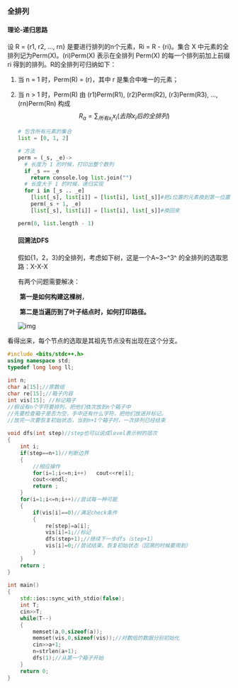 ### 全排列

#### 理论-递归思路

设 R = {r1, r2, ..., rn} 是要进行排列的n个元素，Ri = R - {ri}。集合 X 中元素的全排列记为Perm(X)。(ri)Perm(X) 表示在全排列 Perm(X) 的每一个排列前加上前缀 ri 得到的排列。R的全排列可归纳如下：

1. 当 n = 1 时，Perm(R) = (r)，其中 r 是集合中唯一的元素；

2. 当 n > 1 时，Perm(R) 由 (r1)Perm(R1), (r2)Perm(R2), (r3)Perm(R3), ..., (rn)Perm(Rn) 构成
   $$
   R_a=\sum_{所有x_i}{x_i(去除x_i后的全排列)}
   $$

   ```python
   # 包含所有元素的集合
   list = [0, 1, 2]
   
   # 方法
   perm = (_s, _e)->
     # 长度为 1 的时候，打印出整个数列
     if _s == _e
       return console.log list.join("")
     # 长度大于 1 的时候，递归实现
     for i in [_s .. _e] 
       [list[_s], list[i]] = [list[i], list[_s]]#把i位置的元素換到第一位置
       perm(_s + 1, _e)
       [list[_s], list[i]] = [list[i], list[_s]]#換回來
   
   perm(0, list.length - 1)
   
   ```

   #### 回溯法DFS

   假如{1，2，3}的全排列，考虑如下树，这是一个A~3~^3^ 的全排列的选取思路：X-X-X  

   有两个问题需要解决：

   ​	**第一是如何构建这棵树**，

   ​	**第二是当遍历到了叶子结点时，如何打印路径。**

   ![img](https://pic1.zhimg.com/v2-931493c650d7a555fa044bd533093afc_b.png)

看得出来，每个节点的选取是其祖先节点没有出现在这个分支。



```c++
#include <bits/stdc++.h>
using namespace std;
typedef long long ll;
 
int n;
char a[15];//原数组 
char re[15];//箱子内容 
int vis[15]; //标记箱子 
//假设有n个字符要排列，把他们依次放到n个箱子中
//先要检查箱子是否为空，手中还有什么字符，把他们放进并标记。
//放完一次要恢复初始状态，当到n+1个箱子时，一次排列已经结束
 
void dfs(int step)//step也可以说成level表示树的层次
{
	int i;
	if(step==n+1)//判断边界
	{
		//相应操作 
		for(i=1;i<=n;i++)	cout<<re[i];
		cout<<endl;
		return ;
	} 
	for(i=1;i<=n;i++)//尝试每一种可能
	{
		if(vis[i]==0)//满足check条件
		{
			re[step]=a[i];
			vis[i]=1;//标记
			dfs(step+1);//继续下一步dfs（step+1）
			vis[i]=0;//尝试结束，恢复初始状态（回溯的时候要用到） 
		}
	}
	return ;
}
 
int main() 
{
	std::ios::sync_with_stdio(false);	
	int T;
	cin>>T;
	while(T--)
	{
		memset(a,0,sizeof(a));
		memset(vis,0,sizeof(vis));//对数组的数据分别初始化
		cin>>a+1;
		n=strlen(a+1);
		dfs(1);//从第一个箱子开始 
	}
	return 0;
}
```


